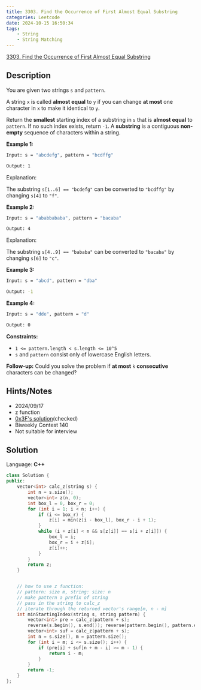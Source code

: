 ```yaml
---
title: 3303. Find the Occurrence of First Almost Equal Substring
categories: Leetcode
date: 2024-10-15 16:50:34
tags:
    - String
    - String Matching
---
```


[3303. Find the Occurrence of First Almost Equal Substring](https://leetcode.com/problems/find-the-occurrence-of-first-almost-equal-substring/description/)

## Description

You are given two strings `s` and `pattern`.

A string `x` is called **almost equal**  to `y` if you can change **at most**  one character in `x` to make it identical to `y`.

Return the **smallest**  starting index of a substring in `s` that is **almost equal**  to `pattern`. If no such index exists, return `-1`.
A **substring**  is a contiguous <b>non-empty</b> sequence of characters within a string.

**Example 1:**

```bash
Input: s = "abcdefg", pattern = "bcdffg"

Output: 1
```

Explanation:

The substring `s[1..6] == "bcdefg"` can be converted to `"bcdffg"` by changing `s[4]` to `"f"`.

**Example 2:**

```bash
Input: s = "ababbababa", pattern = "bacaba"

Output: 4
```

Explanation:

The substring `s[4..9] == "bababa"` can be converted to `"bacaba"` by changing `s[6]` to `"c"`.

**Example 3:**

```bash
Input: s = "abcd", pattern = "dba"

Output: -1
```

**Example 4:**

```bash
Input: s = "dde", pattern = "d"

Output: 0
```

**Constraints:**

- `1 <= pattern.length < s.length <= 10^5`
- `s` and `pattern` consist only of lowercase English letters.

**Follow-up:**  Could you solve the problem if **at most**  `k` **consecutive**  characters can be changed?

## Hints/Notes

- 2024/09/17
- z function
- [0x3F's solution](https://leetcode.cn/problems/find-the-occurrence-of-first-almost-equal-substring/solutions/2934098/qian-hou-zhui-fen-jie-z-shu-zu-pythonjav-0est/)(checked)
- Biweekly Contest 140
- Not suitable for interview

## Solution

Language: **C++**

```C++
class Solution {
public:
    vector<int> calc_z(string s) {
        int n = s.size();
        vector<int> z(n, 0);
        int box_l = 0, box_r = 0;
        for (int i = 1; i < n; i++) {
            if (i <= box_r) {
                z[i] = min(z[i - box_l], box_r - i + 1);
            }
            while (i + z[i] < n && s[z[i]] == s[i + z[i]]) {
                box_l = i;
                box_r = i + z[i];
                z[i]++;
            }
        }
        return z;
    }


    // how to use z function:
    // pattern: size m, string: size: n
    // make pattern a prefix of string
    // pass in the string to calc_z
    // iterate through the returned vector's range[m, n - m]
    int minStartingIndex(string s, string pattern) {
        vector<int> pre = calc_z(pattern + s);
        reverse(s.begin(), s.end()); reverse(pattern.begin(), pattern.end());
        vector<int> suf = calc_z(pattern + s);
        int n = s.size(), m = pattern.size();
        for (int i = m; i <= s.size(); i++) {
            if (pre[i] + suf[n + m - i] >= m - 1) {
                return i - m;
            }
        }
        return -1;
    }
};
```
